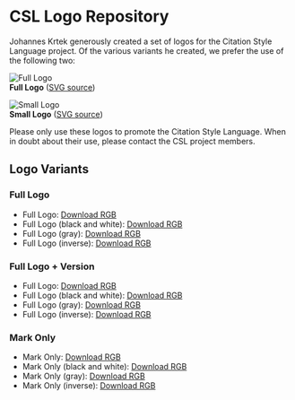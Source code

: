 CSL Logo Repository
===================

Johannes Krtek generously created a set of logos for the Citation Style Language project. Of the various variants he created, we prefer the use of the following two:

![Full Logo](https://raw.github.com/citation-style-language/logo/master/png/csl-logo-300.png)  
**Full Logo** ([SVG source](https://raw.github.com/citation-style-language/logo/master/assets/rgb/%C2%ABCSL%C2%BB.svg))

![Small Logo](https://raw.github.com/citation-style-language/logo/master/png/csl-logo-small-inverse-150.png)  
**Small Logo** ([SVG source](https://raw.github.com/citation-style-language/logo/master/assets/rgb/%C2%AB%C2%BB-inverse.svg))

Please only use these logos to promote the Citation Style Language. When in doubt about their use, please contact the CSL project members.

Logo Variants
-------------

### Full Logo

* Full Logo: [Download RGB](http://flachware.github.io/logo/assets/rgb/«CSL».svg)
* Full Logo (black and white): [Download RGB](http://flachware.github.io/logo/assets/rgb/«CSL»-bw.svg)
* Full Logo (gray): [Download RGB](http://flachware.github.io/logo/assets/rgb/«CSL»-gray.svg)
* Full Logo (inverse): [Download RGB](http://flachware.github.io/logo/assets/rgb/«CSL»-inverse.svg)

### Full Logo + Version

* Full Logo: [Download RGB](http://flachware.github.io/logo/assets/rgb/«CSL1».svg)
* Full Logo (black and white): [Download RGB](http://flachware.github.io/logo/assets/rgb/«CSL1»-bw.svg)
* Full Logo (gray): [Download RGB](http://flachware.github.io/logo/assets/rgb/«CSL1»-gray.svg)
* Full Logo (inverse): [Download RGB](http://flachware.github.io/logo/assets/rgb/«CSL1»-inverse.svg)

### Mark Only

* Mark Only: [Download RGB](http://flachware.github.io/logo/assets/rgb/«».svg)
* Mark Only (black and white): [Download RGB](http://flachware.github.io/logo/assets/rgb/«»-bw.svg)
* Mark Only (gray): [Download RGB](http://flachware.github.io/logo/assets/rgb/«»-gray.svg)
* Mark Only (inverse): [Download RGB](http://flachware.github.io/logo/assets/rgb/«»-inverse.svg)
